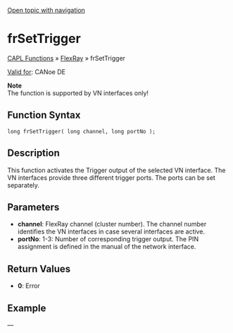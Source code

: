 [Open topic with navigation](../../../../../CANoeDEFamily.htm#Topics/CAPLFunctions/FlexRay/Functions/CAPLfunctionFRTriggerOut.md)

# frSetTrigger

[CAPL Functions](../../CAPLfunctions.md) » [FlexRay](../CAPLfunctionsFlexrayOverview.md) » frSetTrigger

[Valid for](../../../Shared/FeatureAvailability.md): CANoe DE

**Note**  
The function is supported by VN interfaces only!

## Function Syntax

`long frSetTrigger( long channel, long portNo );`

## Description

This function activates the Trigger output of the selected VN interface. The VN interfaces provide three different trigger ports. The ports can be set separately.

## Parameters

- **channel**: FlexRay channel (cluster number). The channel number identifies the VN interfaces in case several interfaces are active.
- **portNo**: 1-3: Number of corresponding trigger output. The PIN assignment is defined in the manual of the network interface.

## Return Values

- **0**: Error

## Example

—
